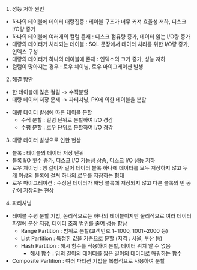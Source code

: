 1. 성능 저하 원인
  - 하나의 테이블에 데이터 대량집중 : 테이블 구조가 너무 커져 효율성 저하, 디스크 I/O량 증가
  - 하나의 테이블에 여러개의 컬럼 존재 : 디스크 점유량 증가, 데이터 읽는 I/O량 증가
  - 대량의 데이터가 처리되는 테이블 : SQL 문장에서 데이터 처리를 위한 I/O량 증가, 인덱스 구성
  - 대량의 데이터가 하나의 테이블에 존재 : 인덱스의 크기 증가, 성능 저하
  - 컬럼이 많아지는 경우 : 로우 체이닝, 로우 마이그레이션 발생

2. 해결 방안
  - 한 테이블에 많은 컬럼 -> 수직분할
  - 대량 데이터 저장 문제 -> 파티셔닝, PK에 의한 테이블을 분할
  * 대량 데이터 발생에 따른 테이블 분할
    - 수직 분할 : 컬럼 단위로 분할하여 I/O 경감
    - 수평 분할 : 로우 단위로 분할하여 I/O 경감

3. 대량 데이터 발생으로 인한 현상
  - 블록 : 테이블의 데이터 저장 단위
  - 블록 I/O 횟수 증가, 디스크 I/O 가능성 상승, 디스크 I/O 성능 저하
  - 로우 체이닝 : 행 길이가 길어 데이터 블록 하나에 데이터를 모두 저장하지 않고 두 개 이상의 블록에 걸쳐 하나의 로우를 저장하는 형태
  - 로우 마이그레이션 : 수정된 데이터가 해당 블록에 저장되지 않고 다른 블록의 빈 공간에 저장되는 현상

4. 파티셔닝
  - 테이블 수평 분할 기법, 논리적으로는 하나의 테이블이지만 물리적으로 여러 데이터 파일에 분산 저장, 데이터 조회 범위를 줄여 성능 향상
    - Range Partition : 범위로 분할(고객번호 1~1000, 1001~2000 등)
    - List Partition : 특정한 값을 기준으로 분할 (지역 : 서울, 부산 등)
    - Hash Partition : 해시 함수를 적용하여 분할, 데이터 위치 알 수 없음
      -  해시 함수 : 임의 길이의 데이터를 짧은 길이의 데이터로 매핑하는 함수
   -  Composite Partition : 여러 파티션 기법을 복합적으로 사용하여 분할